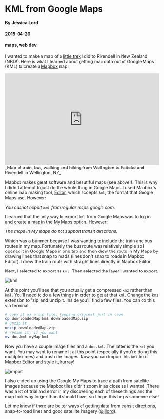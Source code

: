 # KML from Google Maps
#### By Jessica Lord
#### 2015-04-26
#### maps, web dev

I wanted to make a map of a [little trek](https://jlord.exposure.co/rivendell-kaitoke) I did to Rivendell in New Zealand (NBD!). Here is what I learned about getting map data out of Google Maps (KML) to create a [Mapbox](http://www.mapbox.com) map.

<iframe width='100%' height='300px' frameBorder='0' src='https://a.tiles.mapbox.com/v4/jllord.m08a6002/attribution,zoompan,geocoder,share.html?access_token=pk.eyJ1Ijoiamxsb3JkIiwiYSI6IkVwNUd4eWsifQ.dxpWPAYZle0eUvwXWGi8Cw'></iframe>
_Map of train, bus, walking and hiking from Wellington to Kaitoke and Rivendell in Wellington, NZ_

Mapbox makes great software and beautiful maps (see above!). This is why I didn't attempt to just do the whole thing in Google Maps. I used Mapbox's online map making tool, [Editor](https://www.mapbox.com/editor/#welcome), which accepts `kml`, the format that Google Maps use. However:

_You cannot export `kml` from regular maps.google.com._

I learned that the only way to export `kml` from Google Maps was to log in and [create a map in the My Maps](https://www.google.com/url?sa=t&rct=j&url=https%3A%2F%2Fmapsengine.google.com%2Fmap%2Fmp%3Fhl%3Den%26authuser%3D0%26state%3Dcreate&source=maps&ei=3JQ9Vbr4OsmyogTA3IGoDg&usg=AFQjCNGErPyM4x5kFCq4MyvD9xRKN8C1zA&sig2=65b8bK8VYjGHptwugnP0_A&ved=0CAcQlTQoBQ) option. However:

_The maps in My Maps do not support transit directions._

Which was a bummer because I was wanting to include the train and bus routes in my map. Fortunately the bus route was relatively simple so I opened it in Google Maps in one tab and then drew the route in My Maps by drawing lines that snap to roads (lines don't snap to roads in Mapbox Editor). I drew the train route with straight lines directly in Mapbox Editor.

Next, I selected to export as `kml`. Then selected the layer I wanted to export.

![kml](https://s3.amazonaws.com/f.cl.ly/items/2R3h0H1J0Z3r0C241P2G/export-google-maps-kml.png)

At this point you'll see that you actually get a compressed `kmz` rather than `kml`. You'll need to do a few things in order to get at that `kml`. Change the `kmz` extension to 'zip' and unzip it. Inside you'll find a few files. You can do this via terminal:

```bash
# copy it as a zip file, keeping original just in case
cp downloadedMap.kml downloadedMap.zip
# unzip it
unzip downloadedMap.zip
# rename it, if you want
mv doc.kml myMap.kml
```

Now you have a couple image files and a `doc.kml`. The latter is the `kml` you want. You may want to rename it at this point (especially if you're doing this multiple times) and trash the images. Now you can import this `kml` into Mapbox Editor and style it, hurray!

![import](https://s3.amazonaws.com/f.cl.ly/items/3w052f1T1E03460W0H0m/import-mapbox-editor.png)

I also ended up using the Google My Maps to trace a path from satellite images because the Mapbox tiles didn't zoom in as close as I wanted. There was a lot of trial and error in my discovering each of these things and the map took way longer than it should have, so I hope this helps someone else!

Let me know if there are better ways of getting data from transit directions, snap-to-road lines and good satellite imagery ([@jllord](http://twitter.com/jllord)).
